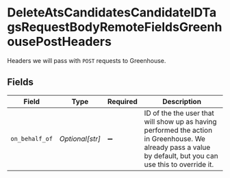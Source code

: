 # DeleteAtsCandidatesCandidateIDTagsRequestBodyRemoteFieldsGreenhousePostHeaders

Headers we will pass with `POST` requests to Greenhouse.


## Fields

| Field                                                                                                                                                       | Type                                                                                                                                                        | Required                                                                                                                                                    | Description                                                                                                                                                 |
| ----------------------------------------------------------------------------------------------------------------------------------------------------------- | ----------------------------------------------------------------------------------------------------------------------------------------------------------- | ----------------------------------------------------------------------------------------------------------------------------------------------------------- | ----------------------------------------------------------------------------------------------------------------------------------------------------------- |
| `on_behalf_of`                                                                                                                                              | *Optional[str]*                                                                                                                                             | :heavy_minus_sign:                                                                                                                                          | ID of the the user that will show up as having performed the action in Greenhouse. We already pass a value by default, but you can use this to override it. |